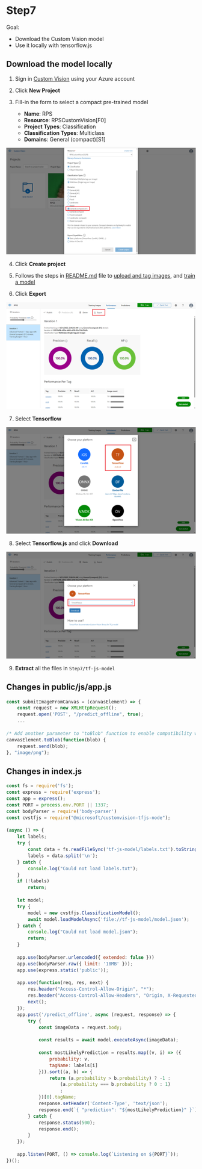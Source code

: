 # Step7
Goal:
* Download the Custom Vision model
* Use it locally with tensorflow.js

## Download the model locally

1. Sign in [Custom Vision](https://www.customvision.ai/) using your Azure account 
2. Click **New Project**

3. Fill-in the form to select a compact pre-trained model
    - **Name**: RPS
    - **Resource**: RPSCustomVision[F0]
    - **Project Types**: Classification
    - **Classification Types**: Multiclass
    - **Domains**: General (compact)[S1]

![Project options](../assets/screenshots/0_export_model_0.png "Project options")

4. Click **Create project**
5. Follows the steps in [README.md](../README.md) file to [upload and tag images](../README.md#upload-and-tag-images), and [train a model](../README.md#train-a-model)

6. Click **Export**

![Press Export](../assets/screenshots/0_export_model_1.png "Press Export")

7. Select **Tensorflow**

![Select Tensorflow](../assets/screenshots/0_export_model_2.png "Select Tensorflow")

8. Select **Tensorflow.js** and click **Download**

![Select Tensorflow.js and press Download](../assets/screenshots/0_export_model_3.png "Select Tensorflow.js and press Download")

9. **Extract** all the files in `Step7/tf-js-model`

## Changes in public/js/app.js
```javascript
const submitImageFromCanvas = (canvasElement) => {
    const request = new XMLHttpRequest();
    request.open('POST', "/predict_offline", true);
    ...

/* Add another parameter to "toBlob" function to enable compatibility with Tensorflow.js */
canvasElement.toBlob(function(blob) {
    request.send(blob);
}, "image/png");
```

## Changes in index.js
```javascript
const fs = require('fs');
const express = require('express');
const app = express();
const PORT = process.env.PORT || 1337;
const bodyParser = require('body-parser')
const cvstfjs = require("@microsoft/customvision-tfjs-node");

(async () => {
    let labels;
    try {
        const data = fs.readFileSync('tf-js-model/labels.txt').toString();
        labels = data.split('\n');
    } catch {
        console.log("Could not load labels.txt");
    }
    if (!labels)
        return;

    let model;
    try {
        model = new cvstfjs.ClassificationModel();
        await model.loadModelAsync('file://tf-js-model/model.json');
    } catch {
        console.log("Could not load model.json");
        return;
    }

    app.use(bodyParser.urlencoded({ extended: false }))
    app.use(bodyParser.raw({ limit: '10MB' }));
    app.use(express.static('public'));

    app.use(function(req, res, next) {
        res.header("Access-Control-Allow-Origin", "*");
        res.header("Access-Control-Allow-Headers", "Origin, X-Requested-With, Content-Type, Accept");
        next();
    });
    app.post('/predict_offline', async (request, response) => {
        try {
            const imageData = request.body;

            const results = await model.executeAsync(imageData);

            const mostLikelyPrediction = results.map((v, i) => ({
                probability: v,
                tagName: labels[i]
            })).sort((a, b) => {
                return (a.probability > b.probability) ? -1 :
                    (a.probability === b.probability ? 0 : 1)
                    ;
            })[0].tagName;
            response.setHeader('Content-Type', 'text/json');
            response.end(`{ "prediction": "${mostLikelyPrediction}" }`);
        } catch {
            response.status(500);
            response.end();
        }
    });

    app.listen(PORT, () => console.log(`Listening on ${PORT}`));
})();
```
